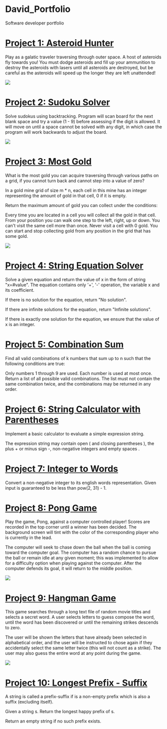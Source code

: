 # David_Portfolio
Software developer portfolio

# [Project 1: Asteroid Hunter](https://github.com/foleydavid/AsteroidHunter)
Play as a galatic traveler traversing through outer space.  A host of asteroids fly towards you!  You must dodge asteroids and fill up your ammunition to destroy the asteroids with lasers until all asteroids are destroyed, but be careful as the asteroids will speed up the longer they are left unattended!

![](images/Asteroid%20Hunter%20Photo.png)

# [Project 2: Sudoku Solver](https://github.com/foleydavid/sudokuSolver)
Solve sudokus using backtracking.  Program will scan board for the next blank space and try a value (1 - 9) before assessing if the digit is allowed.  It will move on until a space cannot be solved with any digit, in which case the program will work backwards to adjust the board.

![](images/Sudoku.png)

# [Project 3: Most Gold](https://github.com/foleydavid/mostGold)
What is the most gold you can acquire traversing through various paths on a grid, if you cannot turn back and cannot step into a value of zero?

In a gold mine grid of size m * n, each cell in this mine has an integer representing the amount of gold in that cell, 0 if it is empty.

Return the maximum amount of gold you can collect under the conditions:

Every time you are located in a cell you will collect all the gold in that cell. From your position you can walk one step to the left, right, up or down. You can't visit the same cell more than once. Never visit a cell with 0 gold. You can start and stop collecting gold from any position in the grid that has some gold.

![](images/Most_Gold.png)

# [Project 4: String Equation Solver](https://github.com/foleydavid/solveEquation)
Solve a given equation and return the value of x in the form of string "x=#value". The equation contains only '+', '-' operation, the variable x and its coefficient.

If there is no solution for the equation, return "No solution".

If there are infinite solutions for the equation, return "Infinite solutions".

If there is exactly one solution for the equation, we ensure that the value of x is an integer.

# [Project 5: Combination Sum](https://github.com/foleydavid/combinationSum3)
Find all valid combinations of k numbers that sum up to n such that the following conditions are true:

Only numbers 1 through 9 are used. Each number is used at most once. Return a list of all possible valid combinations. The list must not contain the same combination twice, and the combinations may be returned in any order.

# [Project 6: String Calculator with Parentheses](https://github.com/foleydavid/BasicStringCalculator)
Implement a basic calculator to evaluate a simple expression string.

The expression string may contain open ( and closing parentheses ), the plus + or minus sign -, non-negative integers and empty spaces .

# [Project 7: Integer to Words](https://github.com/foleydavid/IntegerToWords)
Convert a non-negative integer to its english words representation. Given input is guaranteed to be less than pow(2, 31) - 1.

# [Project 8: Pong Game](https://github.com/foleydavid/Pong)
Play the game, Pong, against a computer controlled player!  Scores are recorded in the top corner until a winner has been decided.  The background screen will tint with the color of the corresponding player who is currently in the lead.

The computer will seek to chase down the ball when the ball is coming toward the computer goal.  The computer has a random chance to pursue the ball or remain idle at any given moment; this was implemented to allow for a difficulty option when playing against the computer.  After the computer defends its goal, it will return to the middle position.

![](images/Pong_Game.png)

# [Project 9: Hangman Game](https://github.com/foleydavid/hangmanGame)
This game searches through a long text file of random movie titles and selects a secret word.  A user selects letters to guess compose the word, until the word has been discovered or until the remaining strikes descends to zero.

The user will be shown the letters that have already been selected in alphabetical order, and the user will be instructed to chose again if they accidentally select the same letter twice (this will not count as a strike).  The user may also guess the entire word at any point during the game.

![](images/Hangman.png)

# [Project 10: Longest Prefix - Suffix](https://github.com/foleydavid/longestPrefix-Suffix)
A string is called a prefix-suffix if is a non-empty prefix which is also a suffix (excluding itself).

Given a string s. Return the longest happy prefix of s.

Return an empty string if no such prefix exists.
